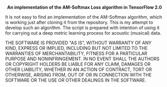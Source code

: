 <p align="center"><b>An implementation of the AM-Softmax Loss algorithm in TensorFlow 2.0</b></p>

<p>It is not easy to find an implementation of the AM-Softmax algorithm, which is working just after cloning it from the repository. This is my attempt to develop such an algorithm. The script is prepared with intention of using it for carrying out a deep metric learning process for acoustic (musical) data.</p>

<p>THE SOFTWARE IS PROVIDED "AS IS", WITHOUT WARRANTY OF ANY KIND, EXPRESS OR IMPLIED, INCLUDING BUT NOT LIMITED TO THE WARRANTIES OF MERCHANTABILITY, FITNESS FOR A PARTICULAR PURPOSE AND NONINFRINGEMENT. IN NO EVENT SHALL THE AUTHORS OR COPYRIGHT HOLDERS BE LIABLE FOR ANY CLAIM, DAMAGES OR OTHER LIABILITY, WHETHER IN AN ACTION OF CONTRACT, TORT OR OTHERWISE, ARISING FROM, OUT OF OR IN CONNECTION WITH THE SOFTWARE OR THE USE OR OTHER DEALINGS IN THE SOFTWARE.</p>
